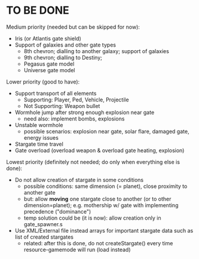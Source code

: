 # TO BE DONE

Medium priority (needed but can be skipped for now):
- Iris (or Atlantis gate shield)
- Support of galaxies and other gate types
    - 8th chevron; dialling to another galaxy; support of galaxies
    - 9th chevron; dialling to Destiny;
    - Pegasus gate model
    - Universe gate model

Lower priority (good to have):
- Support transport of all elements
    - Supporting: Player, Ped, Vehicle, Projectile
    - Not Supporting: Weapon bullet
- Wormhole jump after strong enough explosion near gate
    - need also: implement bombs, explosions
- Unstable wormhole
    - possible scenarios: explosion near gate, solar flare, damaged gate, energy issues
- Stargate time travel
- Gate overload (overload weapon & overload gate heating, explosion)

Lowest priority (definitely not needed; do only when everything else is done):
- Do not allow creation of stargate in some conditions
    - possible conditions: same dimension (= planet), close proximity to another gate
    - but: allow **moving** one stargate close to another (or to other dimension=planet); e.g. mothership w/ gate with implementing precedence ("dominance")
    - temp solution could be (it is now): allow creation only in gate_spawner.s
- Use XML/External file instead arrays for important stargate data such as list of created stargates
    - related: after this is done, do not createStargate() every time resource-gamemode will run (load instead)
